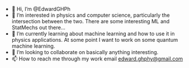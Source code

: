 - 👋 Hi, I’m @EdwardGHPh
- 👀 I’m interested in physics and computer science, particularly the intersection between the two. There are some interesting ML and StatMechs out there... 
- 🌱 I’m currently learning about machine learning and how to use it in physics applications. At some point I want to work on some quantum machine learning.
- 💞️ I’m looking to collaborate on basically anything interesting.
- 📫 How to reach me through my work email edward.ghphy@gmail.com

<!---
EdwardGHPh/EdwardGHPh is a ✨ special ✨ repository because its `README.md` (this file) appears on your GitHub profile.
You can click the Preview link to take a look at your changes.
--->
